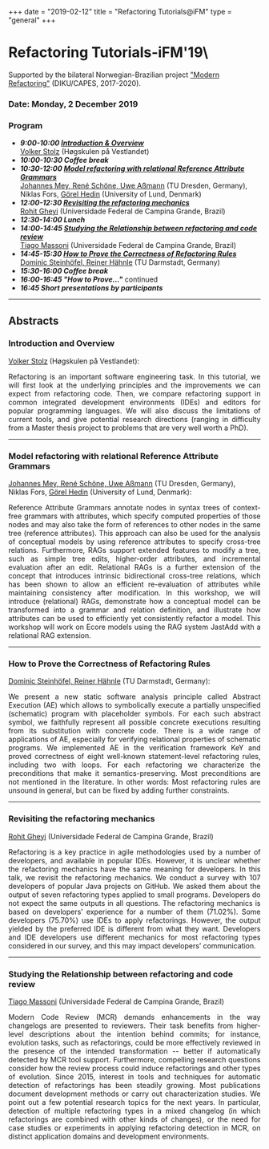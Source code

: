 +++
date = "2019-02-12"
title = "Refactoring Tutorials@iFM"
type = "general" 
+++

# **Refactoring Tutorials-iFM'19**\

Supported by the bilateral Norwegian-Brazilian project ["Modern Refactoring"](https://ict.hvl.no/modern-refactoring/) (DIKU/CAPES, 2017-2020).

### Date: Monday, 2 December 2019

### Program ####

* ***9:00-10:00 [Introduction & Overview](#intro)***  
 [Volker Stolz](http://ict.hvl.no/people/volker-stolz/) (Høgskulen på Vestlandet)
* ***10:00-10:30 Coffee break***
*  ***10:30-12:00 [Model refactoring with relational Reference Attribute Grammars](#rag)***  
[Johannes Mey, René Schöne, Uwe Aßmann](https://tu-dresden.de/ing/informatik/smt/)
(TU Dresden, Germany),  
Niklas Fors, [Görel Hedin](http://cs.lth.se/gorel-hedin/) (University of Lund, Denmark)
* ***12:00-12:30 [Revisiting the refactoring mechanics](#rohit)***  
[Rohit Gheyi](http://www.dsc.ufcg.edu.br/~rohit/) (Universidade Federal de Campina Grande, Brazil)
* ***12:30-14:00 Lunch***
* ***14:00-14:45 [Studying the Relationship between refactoring and code review](#tiago)***  
[Tiago Massoni](https://massoni.computacao.ufcg.edu.br) (Universidade Federal de Campina Grande, Brazil)
* ***14:45-15:30 [How to Prove the Correctness of Refactoring Rules](#pcrr)***  
 [Dominic Steinhöfel, Reiner Hähnle](https://www.informatik.tu-darmstadt.de/se/homepage/) (TU Darmstadt, Germany)
* ***15:30-16:00 Coffee break***
* ***16:00-16:45 "How to Prove..."*** continued
* ***16:45 Short presentations by participants***

---

## Abstracts

### <a id="intro">Introduction and Overview</a>
[Volker Stolz](http://ict.hvl.no/people/volker-stolz/) (Høgskulen på Vestlandet):

<div style="text-align: justify;">
Refactoring is an important software engineering task. In this tutorial, we will first look at the underlying principles and the improvements we can expect from refactoring code. Then, we compare refactoring support in common integrated development environments (IDEs) and editors for popular programming languages. We will also discuss the limitations of current tools, and give potential research directions (ranging in difficulty from a Master thesis project to problems that are very well worth a PhD).
</div>

---

### <a id="rag">Model refactoring with relational Reference Attribute Grammars</a>

[Johannes Mey, René Schöne, Uwe Aßmann](https://tu-dresden.de/ing/informatik/smt/)
(TU Dresden, Germany),  
Niklas Fors, [Görel Hedin](http://cs.lth.se/gorel-hedin/) (University
of Lund, Denmark):

<div style="text-align: justify;">
Reference Attribute Grammars annotate nodes in syntax trees of context-free grammars with attributes, which specify computed properties of those nodes and may also take the form of references to other nodes in the same tree (reference attributes).
This approach can also be used for the analysis of conceptual models by using reference attributes to specify cross-tree relations.
Furthermore, RAGs support extended features to modify a tree, such as simple tree edits, higher-order attributes, and incremental evaluation after an edit.
Relational RAGs is a further extension of the concept that introduces intrinsic bidirectional cross-tree relations, which has been shown to allow an efficient re-evaluation of attributes while maintaining consistency after modification.
In this workshop, we will introduce (relational) RAGs, demonstrate how a conceptual model can be transformed into a grammar and relation definition, and illustrate how attributes can be used to efficiently yet consistently refactor a model.
This workshop will work on Ecore models using the RAG system JastAdd with a relational RAG extension.
</div>

---

### <a id="pcrr">How to Prove the Correctness of Refactoring Rules</a>

[Dominic Steinhöfel, Reiner Hähnle](https://www.informatik.tu-darmstadt.de/se/homepage/) (TU Darmstadt, Germany):  

<div style="text-align: justify;">
We present a new static software analysis principle called
   Abstract Execution (AE) which allows to symbolically execute a
   partially unspecified (schematic) program with placeholder
   symbols. For each such abstract symbol, we faithfully represent
   all possible concrete executions resulting from its substitution
   with concrete code. There is a wide range of applications of AE,
   especially for verifying relational properties of schematic
   programs. We implemented AE in the verification framework KeY and
   proved correctness of eight well-known statement-level refactoring
   rules, including two with loops. For each refactoring we
   characterize the preconditions that make it semantics-preserving.
   Most preconditions are not mentioned in the literature. In other
   words: Most refactoring rules are unsound in general, but can be
   fixed by adding further constraints.
</div>

---

### <a id="rohit">Revisiting the refactoring mechanics</a>

[Rohit Gheyi](http://www.dsc.ufcg.edu.br/~rohit/) (Universidade Federal de Campina Grande, Brazil)

<div style="text-align: justify;">
Refactoring is a key practice in agile methodologies used by a number of developers, and available in popular IDEs. However, it is unclear whether the refactoring mechanics have the same meaning for developers.
In this talk, we revisit the refactoring mechanics.
We conduct a survey with 107 developers of popular Java projects on GitHub. We asked them about the output of seven refactoring types applied to small programs.
Developers do not expect the same outputs in all questions. The refactoring mechanics is based on developers’ experience for a number of them (71.02%). Some developers (75.70%) use IDEs to apply refactorings. However, the output yielded by the preferred IDE is different from what they want.
Developers and IDE developers use different mechanics for most refactoring types considered in our survey, and this may impact developers’ communication.
</div>

---

### <a id="tiago">Studying the Relationship between refactoring and code review</a>

[Tiago Massoni](https://massoni.computacao.ufcg.edu.br) (Universidade Federal de Campina Grande, Brazil)

<div style="text-align: justify;">
Modern Code Review (MCR) demands enhancements in the way changelogs are presented to reviewers. Their task benefits from higher-level descriptions about the intention behind commits; for instance, evolution tasks, such as refactorings, could be more effectively reviewed in the presence of the intended transformation -- better if automatically detected by MCR tool support. Furthermore, compelling research questions consider how the review process could induce refactorings and other types of evolution. Since 2015, interest in tools and techniques for automatic detection of refactorings has been steadily growing. Most publications document development methods or carry out characterization studies. We point out a few potential research topics for the next years. In particular, detection of multiple refactoring types in a mixed changelog (in which refactorings are combined with other kinds of changes), or the need for case studies or experiments in applying refactoring detection in MCR, on distinct application domains and development environments.
</div>
